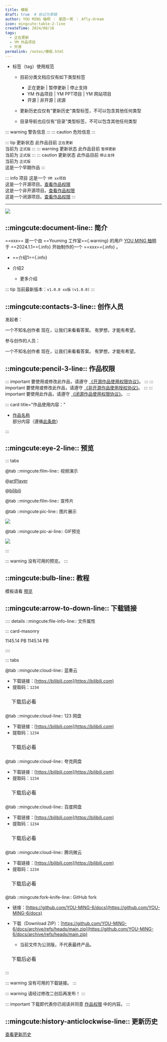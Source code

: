 ```yaml
---
title: 模板
draft: true  # 标记为草稿
author: YOU MING 柚明 ︱ 某团一笑 ︱ Afly-dream
icon: mingcute:table-2-line
createTime: 2024/08/16
tags:
  - 正在更新
  - YM 作品项目
  - 开源
permalink: /notes/模板.html
---
```


- 标签（tag）使用规范

  - 目前分类文档应仅有如下类型标签

    - 正在更新 | 暂停更新 | 停止支持
    - YM 作品项目 | YM PPT项目 | YM 网站项目
    - 开源 | 非开源 | 闭源

  - 更新历史应仅有“更新历史”类型标签，不可以包含其他任何类型
  - 目录导航也应仅有“目录”类型标签，不可以包含其他任何类型

::: warning
警告信息
:::
::: caution
危险信息
:::

::: tip 更新状态
此作品目前 `正在更新`  
当前为 `正式版`
:::
::: warning 更新状态
此作品目前 `暂停更新`  
当前为 `正式版`
:::
::: caution 更新状态
此作品目前 `停止支持`  
当前为 `正式版`  
这是一个早期作品
:::

::: info 项目
这是一个 `YM xx项目`  
这是一个开源项目。[查看作品权限](#作品权限)  
这是一个非开源项目。[查看作品权限](#作品权限)  
这是一个闭源项目。[查看作品权限](#作品权限)
:::

---

![](https://ri.youming.v6.army/ym-gzs.svg)

## ::mingcute:document-line:: 简介

==xxx== 是一个由 ==Youming 工作室=={.warning} 的用户 [YOU MING 柚明](/notes/更多/工作室.html#you-ming-柚明) 于 ==2024.1.1=={.info} 开始制作的一个 ==xxx=={.info} 。

- ==介绍1=={.info}
- 介绍2

  - 更多介绍

::: tip 当前最新版本：`v1.0.0 xx版` `(v1.0.0)`
:::

## ::mingcute:contacts-3-line:: 创作人员

发起者：

<LinkCard title="YOU MING 柚明" icon="https://ri.youming.v6.army/ym-ys.png" href="/notes/更多/工作室.html#you-ming-柚明">
    一个不知名创作者
</LinkCard>

<LinkCard title="某团一笑" icon="https://ri.youming.v6.army/tx-2-ys.png" href="/notes/更多/工作室.html#某团一笑">
    现在，让我们来看看答案。
</LinkCard>

<LinkCard title="Afly-dream" icon="https://ri.youming.v6.army/tx-3-ys.png" href="/notes/更多/工作室.html#afly-dream">
    有梦想，才能有希望。
</LinkCard>

参与创作的人员：

<LinkCard title="YOU MING 柚明" icon="https://ri.youming.v6.army/ym-ys.png" href="/notes/更多/工作室.html#you-ming-柚明">
    一个不知名创作者
</LinkCard>

<LinkCard title="某团一笑" icon="https://ri.youming.v6.army/tx-2-ys.png" href="/notes/更多/工作室.html#某团一笑">
    现在，让我们来看看答案。
</LinkCard>

<LinkCard title="Afly-dream" icon="https://ri.youming.v6.army/tx-3-ys.png" href="/notes/更多/工作室.html#afly-dream">
    有梦想，才能有希望。
</LinkCard>

## ::mingcute:pencil-3-line:: 作品权限

::: important 要使用或修改此作品，请遵守 [《开源作品使用权限协议》](/notes/协议/开源.html)。
:::
::: important 要使用或修改此作品，请遵守 [《非开源作品使用授权协议》](/notes/协议/申请.html)。
:::
::: important 要使用此作品，请遵守 [《闭源作品使用权限协议》](/notes/协议/闭源.html)。
:::

::: card title="作品使用内容："

- [作品名称]()  
  部分内容（遵循[此条款]()）

:::

## ::mingcute:eye-2-line:: 预览
::: tabs

@tab ::mingcute:film-line:: 视频演示

@[artPlayer](https://vdse.bdstatic.com/192d9a98d782d9c74c96f09db9378d93.mp4)

<LinkCard title="哔哩哔哩-链接" icon="mingcute:bilibili-fill" href="https://www.bilibili.com/video/BV1Dq421c7EC"></LinkCard>

@[bilibili](BV1GJ411x7h7)

<LinkCard title="哔哩哔哩 - 合集" icon="mingcute:bilibili-fill" href="https://space.bilibili.com/"></LinkCard>

@tab ::mingcute:film-line:: 宣传片

<LinkCard title="哔哩哔哩" icon="mingcute:bilibili-fill" href="https://www.bilibili.com/video/BV1Dq421c7EC/"></LinkCard>

@tab ::mingcute:pic-line:: 图片展示

![](https://ri.youming.v6.army/ym-hei.png)

@tab ::mingcute:pic-ai-line:: GIF预览

![](https://ri.youming.v6.army/ym-hei.png)

:::

::: warning 没有可用的预览。
:::

## ::mingcute:bulb-line:: 教程

模板请看 [预览](#预览)

## ::mingcute:arrow-to-down-line:: 下载链接

:::: details ::mingcute:file-info-line:: 文件属性

::: card-masonry

<Card title="文件名1.zip" icon="mingcute:file-zip-line"><Badge text="安全" type="tip" />
  1145.14 PB
</Card>
<Card title="文件名2.zip" icon="mingcute:file-zip-line"><Badge text="安全" type="tip" />
  1145.14 PB
</Card>

::::

::: tabs

@tab ::mingcute:cloud-line:: 蓝奏云

- 下载链接：[https://bilibili.com](https://bilibili.com)
- 提取码：`1234`

<a href="/必看.html" style=" display: inline-block; padding: 10px 20px; border: 1px solid var(--vp-c-divider); border-radius: 6px; font-size: 16px; text-decoration: none; background-color: var(--vp-c-bg-safe); color: var(--vp-c-text-primary);">下载后必看</a>

@tab ::mingcute:cloud-line:: 123 网盘

- 下载链接：[https://bilibili.com](https://bilibili.com)
- 提取码：`1234`

<a href="/必看.html" style=" display: inline-block; padding: 10px 20px; border: 1px solid var(--vp-c-divider); border-radius: 6px; font-size: 16px; text-decoration: none; background-color: var(--vp-c-bg-safe); color: var(--vp-c-text-primary);">下载后必看</a>

@tab ::mingcute:cloud-line:: 夸克网盘

- 下载链接：[https://bilibili.com](https://bilibili.com)
- 提取码：`1234`

<a href="/必看.html" style=" display: inline-block; padding: 10px 20px; border: 1px solid var(--vp-c-divider); border-radius: 6px; font-size: 16px; text-decoration: none; background-color: var(--vp-c-bg-safe); color: var(--vp-c-text-primary);">下载后必看</a>

@tab ::mingcute:cloud-line:: 百度网盘

- 下载链接：[https://bilibili.com](https://bilibili.com)
- 提取码：`1234`

<a href="/必看.html" style=" display: inline-block; padding: 10px 20px; border: 1px solid var(--vp-c-divider); border-radius: 6px; font-size: 16px; text-decoration: none; background-color: var(--vp-c-bg-safe); color: var(--vp-c-text-primary);">下载后必看</a>

@tab ::mingcute:cloud-line:: 腾讯微云

- 下载链接：[https://bilibili.com](https://bilibili.com)
- 提取码：`1234`

<a href="/必看.html" style=" display: inline-block; padding: 10px 20px; border: 1px solid var(--vp-c-divider); border-radius: 6px; font-size: 16px; text-decoration: none; background-color: var(--vp-c-bg-safe); color: var(--vp-c-text-primary);">下载后必看</a>

@tab ::mingcute:fork-knife-line:: GitHub fork

- 链接：[https://github.com/YOU-MING-6/docs](https://github.com/YOU-MING-6/docs)
- 下载（Download ZIP）：[https://github.com/YOU-MING-6/docs/archive/refs/heads/main.zip](https://github.com/YOU-MING-6/docs/archive/refs/heads/main.zip)

  - 当前文件为公测版，不代表最终产品。

<a href="/必看.html" style=" display: inline-block; padding: 10px 20px; border: 1px solid var(--vp-c-divider); border-radius: 6px; font-size: 16px; text-decoration: none; background-color: var(--vp-c-bg-safe); color: var(--vp-c-text-primary);">下载后必看</a>

:::

::: warning 没有可用的下载链接。
:::

::: warning 请经过修改二创后再发布！
:::

::: important 下载即代表你已阅读并同意 [作品权限](#作品权限) 中的内容。
:::

## ::mingcute:history-anticlockwise-line:: 更新历史

[查看更新历史](/notes/更新历史/模板.html)

